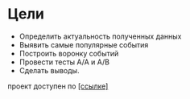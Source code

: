 # Цели 
* Определить актуальность полученных данных
* Выявить самые популярные события
* Построить воронку событий
* Провести тесты A/A и A/B
* Сделать выводы.


проект доступен по [[ссылке]](https://nbviewer.org/github/Sergey-Tischenko/data/blob/0ccf199edf67326c4b0d72311b46986d4b8210ce/event_analysis/event.ipynb)

